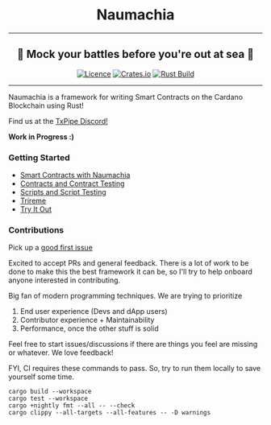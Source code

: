 <div align="center">
  <h1 align="center">Naumachia</h1>
  <hr />
    <h2 align="center" style="border-bottom: none">🌊 Mock your battles before you're out at sea 🌊</h2>

[![Licence](https://img.shields.io/github/license/MitchTurner/naumachia)](https://github.com/MitchTurner/naumachia/blob/main/LICENSE) 
[![Crates.io](https://img.shields.io/crates/v/naumachia)](https://crates.io/crates/naumachia)
[![Rust Build](https://github.com/MitchTurner/naumachia/actions/workflows/rust.yml/badge.svg?branch=master)](https://github.com/MitchTurner/naumachia/actions/workflows/rust.yml)

</div>

---

Naumachia is a framework for writing Smart Contracts on the Cardano Blockchain using Rust!

Find us at the [TxPipe Discord!](https://discord.gg/4hUAdHAexb)

**Work in Progress :)**

### Getting Started

- [Smart Contracts with Naumachia](docs/getting_started/BASICS.md)
- [Contracts and Contract Testing](docs/getting_started/SMART_CONTRACT.md)
- [Scripts and Script Testing](docs/getting_started/SCRIPTS.md)
- [Trireme](docs/getting_started/TRIREME.md)
- [Try It Out](docs/getting_started/TRY_IT_OUT.md)



### Contributions

Pick up a [good first issue](https://github.com/free-honey/naumachia/contribute)

Excited to accept PRs and general feedback. There is a lot of work to be done to make this the best framework it can 
be, so I'll try to help onboard anyone interested in contributing.

Big fan of modern programming techniques. We are trying to prioritize 
1. End user experience (Devs and dApp users)
2. Contributor experience + Maintainability
3. Performance, once the other stuff is solid

Feel free to start issues/discussions if there are things you feel are missing or whatever.
We love feedback!

FYI, CI requires these commands to pass. So, try to run them locally to save yourself some time.
```
cargo build --workspace
cargo test --workspace
cargo +nightly fmt --all -- --check
cargo clippy --all-targets --all-features -- -D warnings
```

[1]: https://github.com/txpipe/aiken
[2]: https://en.wikipedia.org/wiki/Test-driven_development
